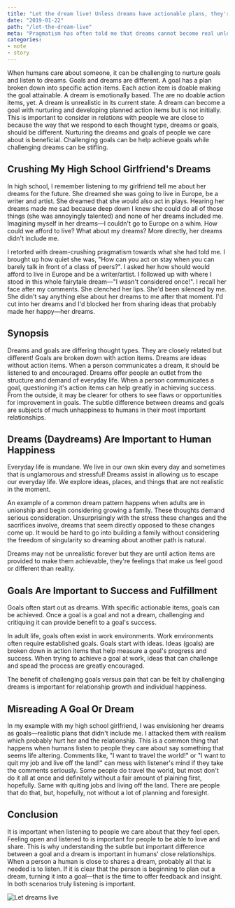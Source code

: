 ```yaml
---
title: "Let the dream live! Unless dreams have actionable plans, they're not real—so let them live if they bring happiness."
date: "2019-01-22"
path: "/let-the-dream-live"
meta: "Pragmatism has often told me that dreams cannot become real unless they're followed by an actionable plan. I've share this logic with friends when they tell me an unrealistic dream and to my surprise, 'thanks' was not the typical response. Responses tended to be negative. Dreams are often just that, dreams. Let then live if they make others happy."
categories:
- note
- story
---
```


When humans care about someone, it can be challenging to nurture goals and listen to dreams. Goals and dreams are different. A goal has a plan broken down into specific action items. Each action item is doable making the goal attainable. A dream is emotionally based. The are no doable action items, yet. A dream is unrealistic in its current state. A dream can become a goal with nurturing and developing planned action items but is not initially. This is important to consider in relations with people we are close to because the way that we respond to each thought type, dreams or goals, should be different. Nurturing the dreams and goals of people we care about is beneficial. Challenging goals can be help achieve goals while challenging dreams can be stifling.

## Crushing My High School Girlfriend's Dreams

In high school, I remember listening to my girlfriend tell me about her dreams for the future. She dreamed she was going to live in Europe, be a writer and artist. She dreamed that she would also act in plays. Hearing her dreams made me sad because deep down I knew she could do all of those things (she was annoyingly talented) and none of her dreams included me. Imagining myself in her dreams—I couldn't go to Europe on a whim. How could we afford to live? What about my dreams? More directly, her dreams didn't include me.

I retorted with dream-crushing pragmatism towards what she had told me. I brought up how quiet she was, "How can you act on stay when you can barely talk in front of a class of peers?". I asked her how should would afford to live in Europe and be a writer/artist. I followed up with where I stood in this whole fairytale dream—"I wasn't considered once!". I recall her face after my comments. She clenched her lips. She'd been silenced by me. She didn't say anything else about her dreams to me after that moment. I'd cut into her dreams and I'd blocked her from sharing ideas that probably made her happy—her dreams.

## Synopsis

Dreams and goals are differing thought types. They are closely related but different! Goals are broken down with action items. Dreams are ideas without action items. When a person communicates a dream, it should be listened to and encouraged. Dreams offer people an outlet from the structure and demand of everyday life. When a person communicates a goal, questioning it's action items can help greatly in achieving success. From the outside, it may be clearer for others to see flaws or opportunities for improvement in goals. The subtle difference between dreams and goals are subjects of much unhappiness to humans in their most important relationships.

## Dreams (Daydreams) Are Important to Human Happiness

Everyday life is mundane. We live in our own skin every day and sometimes that is unglamorous and stressful! Dreams assist in allowing us to escape our everyday life. We explore ideas, places, and things that are not realistic in the moment.

An example of a common dream pattern happens when adults are in unionship and begin considering growing a family. These thoughts demand serious consideration. Unsurprisingly with the stress these changes and the sacrifices involve, dreams that seem directly opposed to these changes come up. It would be hard to go into building a family without considering the freedom of singularity so dreaming about another path is natural.

Dreams may not be unrealistic forever but they are until action items are provided to make them achievable, they're feelings that make us feel good or different than reality.

## Goals Are Important to Success and Fulfillment

Goals often start out as dreams. With specific actionable items, goals can be achieved. Once a goal is a goal and not a dream, challenging and critiquing it can provide benefit to a goal's success.

In adult life, goals often exist in work environments. Work environments often require established goals. Goals start with ideas. Ideas (goals) are broken down in action items that help measure a goal's progress and success. When trying to achieve a goal at work, ideas that can challenge and spead the process are greatly encouraged.

The benefit of challenging goals versus pain that can be felt by challenging dreams is important for relationship growth and individual happiness.

## Misreading A Goal Or Dream

In my example with my high school girlfriend, I was envisioning her dreams as goals—realistic plans that didn't include me. I attacked them with realism which probably hurt her and the relationship. This is a common thing that happens when humans listen to people they care about say something that seems life altering. Comments like, "I want to travel the world!" or "I want to quit my job and live off the land!" can mess with listener's mind if they take the comments seriously. Some people do travel the world, but most don't do it all at once and definitely without a fair amount of plaining first, hopefully. Same with quiting jobs and living off the land. There are people that do that, but, hopefully, not without a lot of planning and foresight.

## Conclusion

It is important when listening to people we care about that they feel open. Feeling open and listened to is important for people to be able to love and share. This is why understanding the subtle but important difference between a goal and a dream is important in humans' close relationships. When a person a human is close to shares a dream, probably all that is needed is to listen. If it is clear that the person is beginning to plan out a dream, turning it into a goal—that is the time to offer feedback and insight. In both scenarios truly listening is important.

![Let dreams live](https://yowainwright.imgix.net/let-dreams-live/sharing.svg?auto=format)
